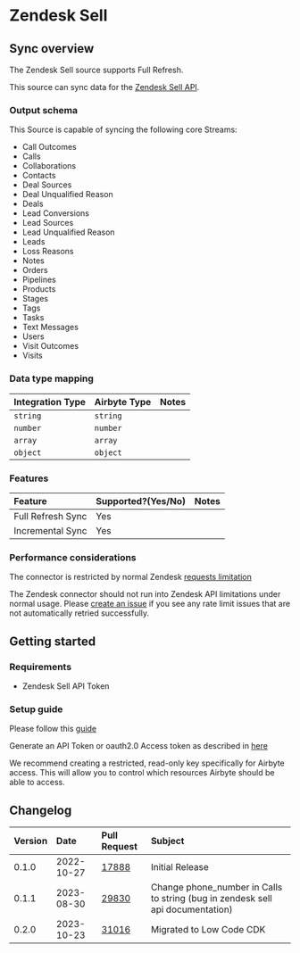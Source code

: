 # Zendesk Sell

## Sync overview

The Zendesk Sell source supports Full Refresh.

This source can sync data for the
[Zendesk Sell API](https://developer.zendesk.com/api-reference/sales-crm/introduction/).

### Output schema

This Source is capable of syncing the following core Streams:

- Call Outcomes
- Calls
- Collaborations
- Contacts
- Deal Sources
- Deal Unqualified Reason
- Deals
- Lead Conversions
- Lead Sources
- Lead Unqualified Reason
- Leads
- Loss Reasons
- Notes
- Orders
- Pipelines
- Products
- Stages
- Tags
- Tasks
- Text Messages
- Users
- Visit Outcomes
- Visits

### Data type mapping

| Integration Type | Airbyte Type | Notes |
| :--------------- | :----------- | :---- |
| `string`         | `string`     |       |
| `number`         | `number`     |       |
| `array`          | `array`      |       |
| `object`         | `object`     |       |

### Features

| Feature           | Supported?\(Yes/No\) | Notes |
| :---------------- | :------------------- | :---- |
| Full Refresh Sync | Yes                  |       |
| Incremental Sync  | Yes                  |       |

### Performance considerations

The connector is restricted by normal Zendesk
[requests limitation](https://developer.zendesk.com/api-reference/ticketing/account-configuration/usage_limits/)

The Zendesk connector should not run into Zendesk API limitations under normal usage. Please
[create an issue](https://github.com/airbytehq/airbyte/issues) if you see any rate limit issues that
are not automatically retried successfully.

## Getting started

### Requirements

- Zendesk Sell API Token

### Setup guide

Please follow this
[guide](https://developer.zendesk.com/documentation/custom-data/custom-objects/getting-started-with-custom-objects/#enabling-custom-objects)

Generate an API Token or oauth2.0 Access token as described in
[here](https://developer.zendesk.com/api-reference/ticketing/introduction/#security-and-authentication)

We recommend creating a restricted, read-only key specifically for Airbyte access. This will allow
you to control which resources Airbyte should be able to access.

## Changelog

| Version | Date       | Pull Request                                             | Subject                                                                        |
| :------ | :--------- | :------------------------------------------------------- | :----------------------------------------------------------------------------- |
| 0.1.0   | 2022-10-27 | [17888](https://github.com/airbytehq/airbyte/pull/17888) | Initial Release                                                                |
| 0.1.1   | 2023-08-30 | [29830](https://github.com/airbytehq/airbyte/pull/29830) | Change phone_number in Calls to string (bug in zendesk sell api documentation) |
| 0.2.0   | 2023-10-23 | [31016](https://github.com/airbytehq/airbyte/pull/31016) | Migrated to Low Code CDK                                                       |
